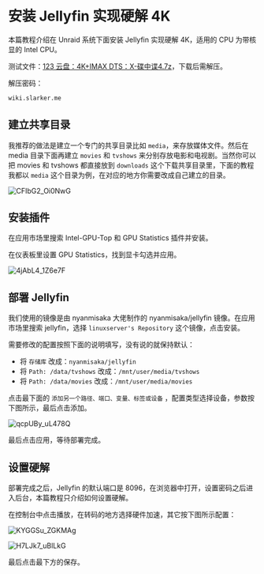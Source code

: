 # 安装 Jellyfin 实现硬解 4K

本篇教程介绍在 Unraid 系统下面安装 Jellyfin 实现硬解 4K，适用的 CPU 为带核显的 Intel CPU。

测试文件：[123 云盘：4K+IMAX DTS：X-碟中谍4.7z](https://www.123pan.com/s/1JKMjv-5lxo.html)，下载后需解压。

解压密码：

```sh
wiki.slarker.me
```

## 建立共享目录

我推荐的做法是建立一个专门的共享目录比如 `media`，来存放媒体文件。然后在 media 目录下面再建立 `movies` 和 `tvshows` 来分别存放电影和电视剧。当然你可以把 movies 和 tvshows 都直接放到 `downloads` 这个下载共享目录里，下面的教程我都以 `media` 这个目录为例，在对应的地方你需要改成自己建立的目录。

![CFIbG2_Oi0NwG](https://img.slarker.me/wiki/CFIbG2_Oi0NwG.png)

## 安装插件

在应用市场里搜索 Intel-GPU-Top 和 GPU Statistics 插件并安装。

在仪表板里设置 GPU Statistics，找到显卡勾选并应用。

![4jAbL4_1Z6e7F](https://img.slarker.me/wiki/4jAbL4_1Z6e7F.png)

## 部署 Jellyfin

我们使用的镜像是由 nyanmisaka 大佬制作的 nyanmisaka/jellyfin 镜像。在应用市场里搜索 jellyfin，选择 `linuxserver's Repository` 这个镜像，点击安装。

需要修改的配置按照下面的说明填写，没有说的就保持默认：

- 将 `存储库` 改成：`nyanmisaka/jellyfin`
- 将 `Path: /data/tvshows` 改成：`/mnt/user/media/tvshows`
- 将 `Path: /data/movies` 改成：`/mnt/user/media/movies`

点击最下面的 `添加另一个路径、端口、变量、标签或设备` ，配置类型选择设备，参数按下图所示，最后点击添加。

![qcpUBy_uL478Q](https://img.slarker.me/wiki/qcpUBy_uL478Q.png)

最后点击应用，等待部署完成。

## 设置硬解

部署完成之后，Jellyfin 的默认端口是 8096，在浏览器中打开，设置密码之后进入后台，本篇教程只介绍如何设置硬解。

在控制台中点击播放，在转码的地方选择硬件加速，其它按下图所示配置：

![KYGGSu_ZGKMAg](https://img.slarker.me/wiki/KYGGSu_ZGKMAg.png)

![H7LJk7_uBlLkG](https://img.slarker.me/wiki/H7LJk7_uBlLkG.png)

最后点击最下方的保存。